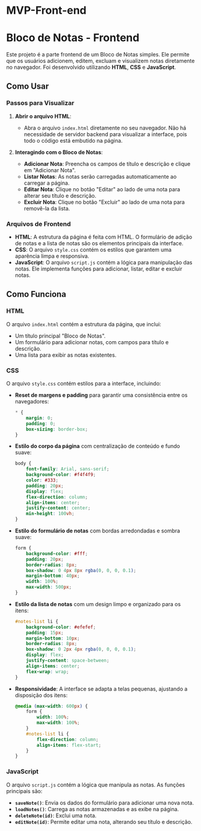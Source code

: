 ﻿# MVP-Front-end
 
# Bloco de Notas - Frontend

Este projeto é a parte frontend de um Bloco de Notas simples. Ele permite que os usuários adicionem, editem, excluam e visualizem notas diretamente no navegador. Foi desenvolvido utilizando **HTML**, **CSS** e **JavaScript**.


## Como Usar

### Passos para Visualizar

1. **Abrir o arquivo HTML**:
   - Abra o arquivo `index.html` diretamente no seu navegador. Não há necessidade de servidor backend para visualizar a interface, pois todo o código está embutido na página.

2. **Interagindo com o Bloco de Notas**:
   - **Adicionar Nota**: Preencha os campos de título e descrição e clique em "Adicionar Nota".
   - **Listar Notas**: As notas serão carregadas automaticamente ao carregar a página.
   - **Editar Nota**: Clique no botão "Editar" ao lado de uma nota para alterar seu título e descrição.
   - **Excluir Nota**: Clique no botão "Excluir" ao lado de uma nota para removê-la da lista.

### Arquivos de Frontend

- **HTML**: A estrutura da página é feita com HTML. O formulário de adição de notas e a lista de notas são os elementos principais da interface.
- **CSS**: O arquivo `style.css` contém os estilos que garantem uma aparência limpa e responsiva.
- **JavaScript**: O arquivo `script.js` contém a lógica para manipulação das notas. Ele implementa funções para adicionar, listar, editar e excluir notas.

## Como Funciona

### HTML

O arquivo `index.html` contém a estrutura da página, que inclui:

- Um título principal "Bloco de Notas".
- Um formulário para adicionar notas, com campos para título e descrição.
- Uma lista para exibir as notas existentes.

### CSS

O arquivo `style.css` contém estilos para a interface, incluindo:

- **Reset de margens e padding** para garantir uma consistência entre os navegadores:
    ```css
    * {
        margin: 0;
        padding: 0;
        box-sizing: border-box;
    }
    ```

- **Estilo do corpo da página** com centralização de conteúdo e fundo suave:
    ```css
    body {
        font-family: Arial, sans-serif;
        background-color: #f4f4f9;
        color: #333;
        padding: 20px;
        display: flex;
        flex-direction: column;
        align-items: center;
        justify-content: center;
        min-height: 100vh;
    }
    ```

- **Estilo do formulário de notas** com bordas arredondadas e sombra suave:
    ```css
    form {
        background-color: #fff;
        padding: 20px;
        border-radius: 8px;
        box-shadow: 0 4px 8px rgba(0, 0, 0, 0.1);
        margin-bottom: 40px;
        width: 100%;
        max-width: 500px;
    }
    ```

- **Estilo da lista de notas** com um design limpo e organizado para os itens:
    ```css
    #notes-list li {
        background-color: #efefef;
        padding: 15px;
        margin-bottom: 10px;
        border-radius: 8px;
        box-shadow: 0 2px 4px rgba(0, 0, 0, 0.1);
        display: flex;
        justify-content: space-between;
        align-items: center;
        flex-wrap: wrap;
    }
    ```

- **Responsividade**: A interface se adapta a telas pequenas, ajustando a disposição dos itens:
    ```css
    @media (max-width: 600px) {
        form {
            width: 100%;
            max-width: 100%;
        }
        #notes-list li {
            flex-direction: column;
            align-items: flex-start;
        }
    }
    ```

### JavaScript

O arquivo `script.js` contém a lógica que manipula as notas. As funções principais são:

- **`saveNote()`**: Envia os dados do formulário para adicionar uma nova nota.
- **`loadNotes()`**: Carrega as notas armazenadas e as exibe na página.
- **`deleteNote(id)`**: Exclui uma nota.
- **`editNote(id)`**: Permite editar uma nota, alterando seu título e descrição.




